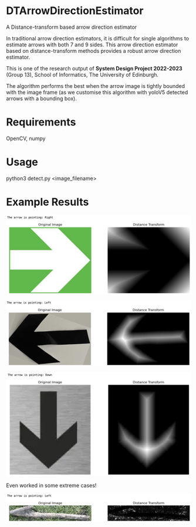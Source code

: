 # DTArrowDirectionEstimator
A Distance-transform based arrow direction estimator

In traditional arrow direction estimators, it is difficult for single algorithms to estimate arrows with both 7 and 9 sides. This arrow direction estimator based on distance-transform methods provides a robust arrow direction estimator.

This is one of the research output of **System Design Project 2022-2023** (Group 13), School of Informatics, The University of Edinburgh.

The algorithm performs the best when the arrow image is tightly bounded with the image frame (as we customise this algorithm with yoloV5 detected arrows with a bounding box).

# Requirements

OpenCV, numpy

# Usage

python3 detect.py <image_filename>

# Example Results

![image](https://github.com/LawrenceZ22/DTArrowDirectionEstimator/blob/main/example_results/example_result_1.png)

![image](https://github.com/LawrenceZ22/DTArrowDirectionEstimator/blob/main/example_results/example_result_2.png)

![image](https://github.com/LawrenceZ22/DTArrowDirectionEstimator/blob/main/example_results/example_result_4.png)

Even worked in some extreme cases!

![image](https://github.com/LawrenceZ22/DTArrowDirectionEstimator/blob/main/example_results/example_result_3.png)
